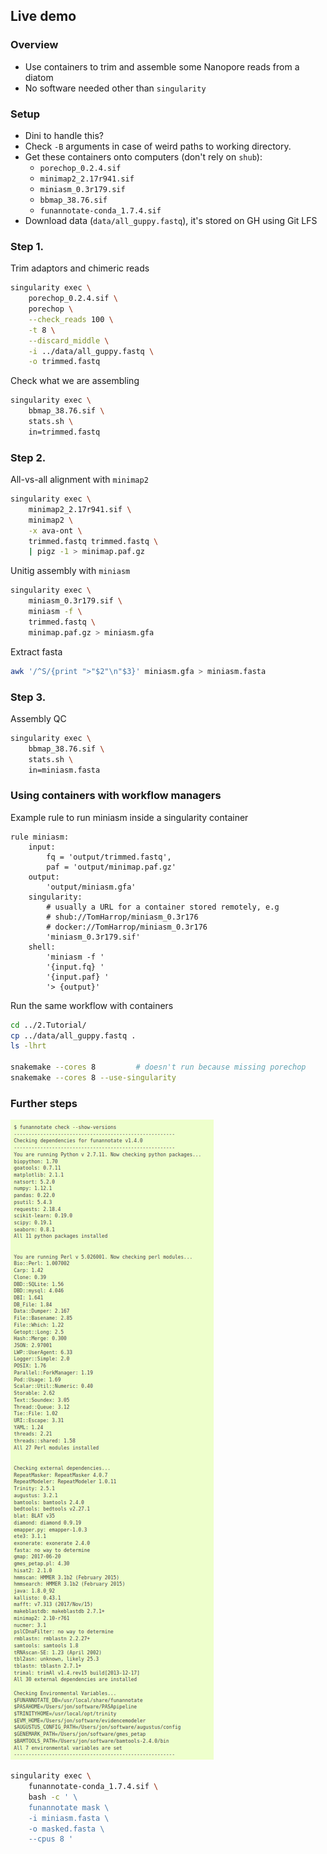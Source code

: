 ## Live demo

### Overview

- Use containers to trim and assemble some Nanopore reads from a diatom
- No software needed other than `singularity`

### Setup

- Dini to handle this?
- Check `-B` arguments in case of weird paths to working directory.
- Get these containers onto computers (don't rely on `shub`):
    + `porechop_0.2.4.sif`
    + `minimap2_2.17r941.sif`
    + `miniasm_0.3r179.sif`
    + `bbmap_38.76.sif`
    + `funannotate-conda_1.7.4.sif`
- Download data (`data/all_guppy.fastq`), it's stored on GH using Git LFS

### Step 1.

Trim adaptors and chimeric reads

<!-- shub://TomHarrop/ont-containers:porechop_0.2.4 -->

```bash
singularity exec \
    porechop_0.2.4.sif \
    porechop \
    --check_reads 100 \
    -t 8 \
    --discard_middle \
    -i ../data/all_guppy.fastq \
    -o trimmed.fastq
```

Check what we are assembling

```bash
singularity exec \
    bbmap_38.76.sif \
    stats.sh \
    in=trimmed.fastq
```

### Step 2.

All-vs-all alignment with `minimap2`

<!-- shub://TomHarrop/singularity-containers:minimap2_2.17r941 -->

```bash
singularity exec \
    minimap2_2.17r941.sif \
    minimap2 \
    -x ava-ont \
    trimmed.fastq trimmed.fastq \
    | pigz -1 > minimap.paf.gz
```

Unitig assembly with `miniasm`

<!-- shub://TomHarrop/singularity-containers:miniasm_0.3r179 -->

```bash
singularity exec \
    miniasm_0.3r179.sif \
    miniasm -f \
    trimmed.fastq \
    minimap.paf.gz > miniasm.gfa
```

Extract fasta

```bash
awk '/^S/{print ">"$2"\n"$3}' miniasm.gfa > miniasm.fasta
```

### Step 3.

Assembly QC

<!-- shub://TomHarrop/seq-utils:bbmap_38.76 -->

```bash
singularity exec \
    bbmap_38.76.sif \
    stats.sh \
    in=miniasm.fasta
```

### Using containers with workflow managers

Example rule to run miniasm inside a singularity container

```python3
rule miniasm:
    input:
        fq = 'output/trimmed.fastq',
        paf = 'output/minimap.paf.gz'
    output:
        'output/miniasm.gfa'
    singularity:
        # usually a URL for a container stored remotely, e.g
        # shub://TomHarrop/miniasm_0.3r176
        # docker://TomHarrop/miniasm_0.3r176
        'miniasm_0.3r179.sif'
    shell:
        'miniasm -f '
        '{input.fq} '
        '{input.paf} '
        '> {output}'
```

Run the same workflow with containers

```bash
cd ../2.Tutorial/
cp ../data/all_guppy.fastq .
ls -lhrt

snakemake --cores 8         # doesn't run because missing porechop
snakemake --cores 8 --use-singularity
```



### Further steps

![](../img/screenshot-funannotate.readthedocs.io-2020.06.25-16_11_20.png "Funannotate dependencies")

<!-- shub://TomHarrop/funannotate-singularity:funannotate-conda_1.7.4 -->

```bash
singularity exec \
    funannotate-conda_1.7.4.sif \
    bash -c ' \
    funannotate mask \
    -i miniasm.fasta \
    -o masked.fasta \
    --cpus 8 '
```


